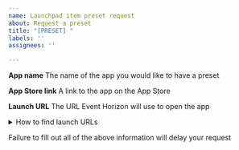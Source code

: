 ```yaml
---
name: Launchpad item preset request
about: Request a preset
title: "[PRESET] "
labels: ''
assignees: ''

---
```


**App name**
The name of the app you would like to have a preset

**App Store link**
A link to the app on the App Store

**Launch URL**
The URL Event Horizon will use to open the app

<details>

<summary>How to find launch URLs</summary>

1. Download an IPA of the app from [here](https://armconverter.com/decryptedappstore)
2. Extract the IPA using an app like [Keka](https://www.keka.io)
3. Right click the extracted IPA and click `Show Package Contents`
4. Open the `Info.plist` file and find the `CFBundleURLSchemes` section
5. Try the URLs in Event Horizon until you find one that launches the app without issues. Not all apps will support this. For example, if the URL scheme is `msteams` put `msteams://` into the `Launch URL` field in Event Horizon.
6. Paste the URL above

</details>

Failure to fill out all of the above information will delay your request
